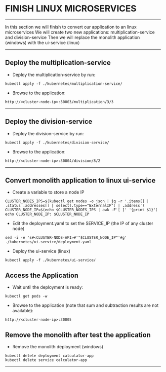 # FINISH LINUX MICROSERVICES
---

In this section we will finish to convert our application to an linux microservices
We will create two new applications: multiplication-service and division-service
Then we will replace the monolith application (windows) with the ui-service (linux)

---

## Deploy the multiplication-service

 - Deploy the multiplication-service by run:
```
kubectl apply -f ./kubernetes/multiplication-service/
```

 - Browse to the application:
```
http://<cluster-node-ip>:30003/multiplication/3/3
```

---

## Deploy the division-service

 - Deploy the division-service by run:
```
kubectl apply -f ./kubernetes/division-service/
```

 - Browse to the application:
```
http://<cluster-node-ip>:30004/division/8/2
```

---

## Convert monolith application to linux ui-service

 - Create a variable to store a node IP
```
CLUSTER_NODES_IPS=$(kubectl get nodes -o json | jq -r '.items[] | .status .addresses[] | select(.type=="ExternalIP") | .address')
CLUSTER_NODE_IP=$(echo $CLUSTER_NODES_IPS | awk -F'[ ]' '{print $1}')
echo CLUSTER_NODE_IP: $CLUSTER_NODE_IP
```

 - Edit the deployment.yaml to set the SERVICE_IP (the IP of any cluster node)
```
sed -i -e 's#<CLUSTER-NODE-API>#'"$CLUSTER_NODE_IP"'#g' ./kubernetes/ui-service/deployment.yaml
```

 - Deploy the ui-service (linux)
```
kubectl apply -f ./kubernetes/ui-service/
```

## Access the Application

 - Wait until the deployment is ready:
```
kubectl get pods -w
```

 - Browse to the application (note that sum and subtraction results are not available):
```
http://<cluster-node-ip>:30005
```

## Remove the monolith after test the application

 - Remove the monolith deployment (windows)
```
kubectl delete deployment calculator-app
kubectl delete service calculator-app
```

---